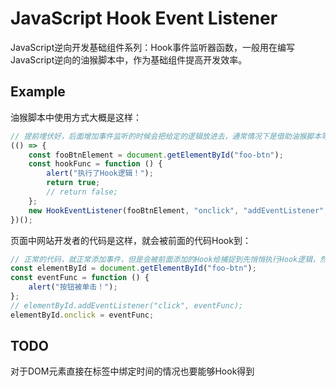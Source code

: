 # JavaScript Hook Event Listener

JavaScript逆向开发基础组件系列：Hook事件监听器函数，一般用在编写JavaScript逆向的油猴脚本中，作为基础组件提高开发效率。

## Example

油猴脚本中使用方式大概是这样：

```js
// 提前埋伏好，后面增加事件监听的时候会把给定的逻辑放进去，通常情况下是借助油猴脚本等之类的工具注入到正常页面的头部先执行
(() => {
    const fooBtnElement = document.getElementById("foo-btn");
    const hookFunc = function () {
        alert("执行了Hook逻辑！");
        return true;
        // return false;
    };
    new HookEventListener(fooBtnElement, "onclick", "addEventListener", ["click"], hookFunc).addHook();
})();
```

页面中网站开发者的代码是这样，就会被前面的代码Hook到：

```js
// 正常的代码，就正常添加事件，但是会被前面添加的Hook给捕捉到先悄悄执行Hook逻辑，然后才会执行此处指定的事件回调方法
const elementById = document.getElementById("foo-btn");
const eventFunc = function () {
    alert("按钮被单击！");
};
// elementById.addEventListener("click", eventFunc);
elementById.onclick = eventFunc;
```

## TODO 
对于DOM元素直接在<HTMLElement>标签中绑定时间的情况也要能够Hook得到 





